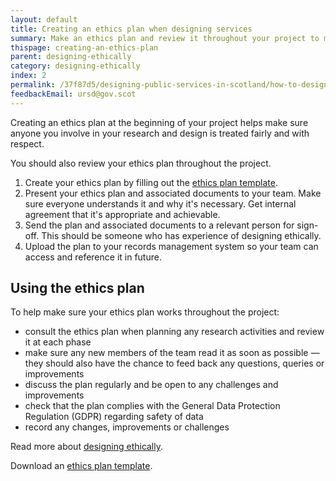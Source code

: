 ```yaml
---
layout: default
title: Creating an ethics plan when designing services
summary: Make an ethics plan and review it throughout your project to make sure anyone involved is treated with dignity and respect.
thispage: creating-an-ethics-plan
parent: designing-ethically
category: designing-ethically
index: 2
permalink: /37f87d5/designing-public-services-in-scotland/how-to-design-services/designing-ethically/creating-an-ethics-plan/
feedbackEmail: ursd@gov.scot
---
```


Creating an ethics plan at the beginning of your project helps make sure anyone you involve in your research and design is treated fairly and with respect.

You should also review your ethics plan throughout the project.

1. Create your ethics plan by filling out the [ethics plan template](/assets/downloads/playbook/ethics-plan.pdf).
2. Present your ethics plan and associated documents to your team. Make sure everyone understands it and why it's necessary. Get internal agreement that it's appropriate and achievable.
3. Send the plan and associated documents to a relevant person for sign-off. This should be someone who has experience of designing ethically.
4. Upload the plan to your records management system so your team can access and reference it in future.

## Using the ethics plan

To help make sure your ethics plan works throughout the project:

* consult the ethics plan when planning any research activities and review it at each phase
* make sure any new members of the team read it as soon as possible &mdash; they should also have the chance to feed back any questions, queries or improvements
* discuss the plan regularly and be open to any challenges and improvements
* check that the plan complies with the General Data Protection Regulation (GDPR) regarding safety of data
* record any changes, improvements or challenges

Read more about [designing ethically](../designing-ethically).

Download an [ethics plan template](ethics-plan-template.docx).
